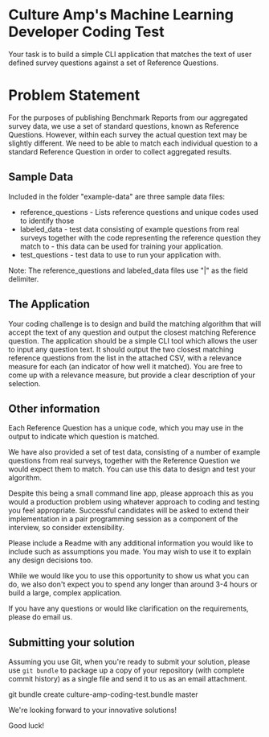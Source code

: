 # Culture Amp's Machine Learning Developer Coding Test

Your task is to build a simple CLI application that matches the text of user defined survey questions against a set of Reference Questions.

# Problem Statement

For the purposes of publishing Benchmark Reports from our aggregated survey data, we use a set of standard questions, known as Reference Questions. However, within each survey the actual question text may be slightly different. We need to be able to match each individual question to a standard Reference Question in order to collect aggregated results.

## Sample Data

Included in the folder "example-data" are three sample data files:
* reference_questions - Lists reference questions and unique codes used to identify those
* labeled_data - test data consisting of example questions from real surveys together with the code representing the reference question they match to - this data can be used for training your application.
* test_questions - test data to use to run your application with.

Note: The reference_questions and labeled_data files use "|" as the field delimiter.

## The Application

Your coding challenge is to design and build the matching algorithm that will accept the text of any question and output the closest matching Reference question. The application should be a simple CLI tool which allows the user to input any question text. It should output the two closest matching reference questions from the list in the attached CSV, with a relevance measure for each (an indicator of how well it matched). You are free to come up with a relevance measure, but provide a clear description of your selection.

## Other information

Each Reference Question has a unique code, which you may use in the output to indicate which question is matched.

We have also provided a set of test data, consisting of a number of example questions from real surveys, together with the Reference Question we would expect them to match. You can use this data to design and test your algorithm.

Despite this being a small command line app, please approach this as you would a production problem using whatever approach to coding and testing you feel appropriate. Successful candidates will be asked to extend their implementation in a pair programming session as a component of the interview, so consider extensibility.

Please include a Readme with any additional information you would like to include such as assumptions you made. You may wish to use it to explain any design decisions too.

While we would like you to use this opportunity to show us what you can do, we also don't expect you to spend any longer than around 3-4 hours or build a large, complex application.

If you have any questions or would like clarification on the requirements, please do email us.

## Submitting your solution

Assuming you use Git, when you're ready to submit your solution, please use `git bundle` to package up a copy of your repository (with complete commit history) as a single file and send it to us as an email attachment.

git bundle create culture-amp-coding-test.bundle master

We're looking forward to your innovative solutions!

Good luck!
